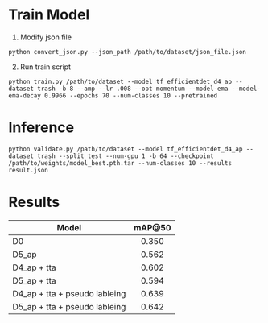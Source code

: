 # Train Model

1. Modify json file
```
python convert_json.py --json_path /path/to/dataset/json_file.json
```
2. Run train script
```
python train.py /path/to/dataset --model tf_efficientdet_d4_ap --dataset trash -b 8 --amp --lr .008 --opt momentum --model-ema --model-ema-decay 0.9966 --epochs 70 --num-classes 10 --pretrained
```
# Inference
```
python validate.py /path/to/dataset --model tf_efficientdet_d4_ap --dataset trash --split test --num-gpu 1 -b 64 --checkpoint /path/to/weights/model_best.pth.tar --num-classes 10 --results result.json
```
# Results

| Model                         | mAP@50 |
|-------------------------------|:------:|
| D0                            | 0.350  |
| D5_ap                         | 0.562  |
| D4_ap + tta                   | 0.602  |
| D5_ap + tta                   | 0.594  |
| D4_ap + tta + pseudo lableing | 0.639  |
| D5_ap + tta + pseudo lableing | 0.642  |
